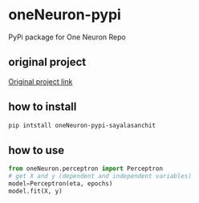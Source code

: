 # oneNeuron-pypi
PyPi package for One Neuron Repo

## original project
[Original project link](https://github.com/c17hawke/oneNeuron_pypi)

## how to install
```bash
pip intstall oneNeuron-pypi-sayalasanchit
```

## how to use
```python
from oneNeuron.perceptron import Perceptron
# get X and y (dependent and independent variables)
model=Perceptron(eta, epochs)
model.fit(X, y)
```
